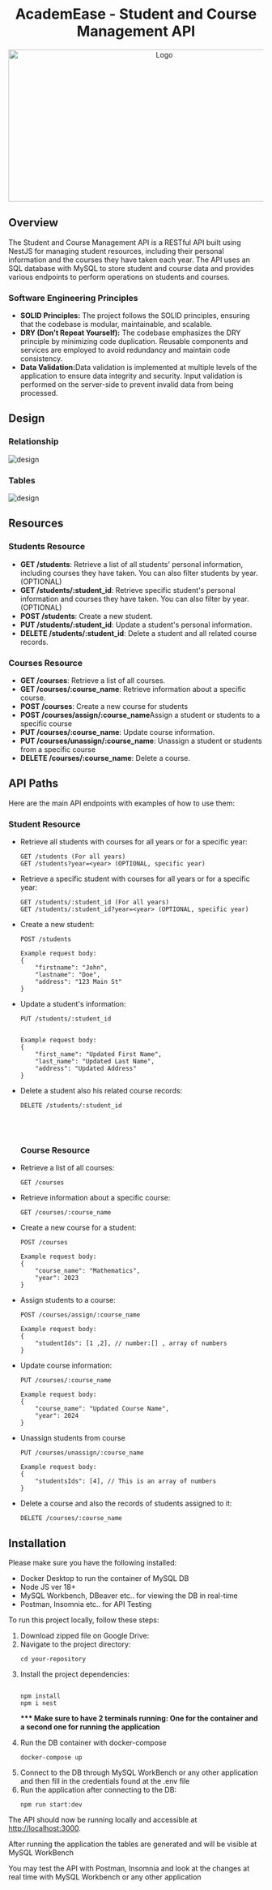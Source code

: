 <!DOCTYPE html>
<html>
<body>
<div align="center">
    <h1>AcademEase - Student and Course Management API</h1>
    <img src="https://i.imgur.com/FAa8Lop.png" alt="Logo" width="600" height="300">
</div>

<h2>Overview</h2>

<p>The Student and Course Management API is a RESTful API built using NestJS for managing student resources,
    including their personal information and the courses they have taken each year. The API uses an SQL database with MySQL to
    store student and course data and provides various endpoints to perform operations on students and courses.</p>

    
<h3>Software Engineering Principles</h3>

<ul>
    <li><strong>SOLID Principles:</strong> The project follows the SOLID principles, ensuring that the codebase is modular, maintainable, and scalable.</li>
    <li><strong>DRY (Don't Repeat Yourself):</strong> The codebase emphasizes the DRY principle by minimizing code duplication. Reusable components and services are employed to avoid redundancy and maintain code consistency.</li>
    <li><strong>Data Validation:</strong>Data validation is implemented at multiple levels of the application to ensure data integrity and security. Input validation is performed on the server-side to prevent invalid data from being processed.</li>
</ul>
<h2>Design</h2>
<h3>Relationship</h3>
    <img src="https://i.imgur.com/ZXxez8S.png" alt="design" ></img>
    <h3>Tables</h3>
    <img src="https://i.imgur.com/eNoe03l.png" alt="design"></img>
<h2>Resources</h2>
<h3>Students Resource</h3>

<ul>
    <li><strong>GET /students</strong>: Retrieve a list of all students' personal information, including
        courses they have taken. You can also filter students by year. (OPTIONAL)</li>
    <li><strong>GET /students/:student_id</strong>: Retrieve specific student's personal information and
        courses they have taken. You can also filter by year. (OPTIONAL)</li>
    <li><strong>POST /students</strong>: Create a new student.</li>
    <li><strong>PUT /students/:student_id</strong>: Update a student's personal information.</li>
    <li><strong>DELETE /students/:student_id</strong>: Delete a student and all related course records.</li>
</ul>

<h3>Courses Resource</h3>

<ul>
    <li><strong>GET /courses</strong>: Retrieve a list of all courses.</li>
    <li><strong>GET /courses/:course_name</strong>: Retrieve information about a specific course.</li>
    <li><strong>POST /courses</strong>: Create a new course for students</li>
    <li><strong>POST /courses/assign/:course_name</strong>Assign a student or students to a specific course</li>
    <li><strong>PUT /courses/:course_name</strong>: Update course information.</li>
    <li><strong>PUT /courses/unassign/:course_name</strong>: Unassign a student or students from a specific course</li>
    <li><strong>DELETE /courses/:course_name</strong>: Delete a course.</li>
</ul>

<h2>API Paths</h2>

<p>Here are the main API endpoints with examples of how to use them:</p>

<h3>Student Resource</h3>
<ul>
<li><p>Retrieve all students with courses for all years or for a specific year:</p></li>
<pre><code>GET /students (For all years)
GET /students?year=&lt;year&gt; (OPTIONAL, specific year)</code></pre>

<li><p>Retrieve a specific student with courses for all years or for a specific year:</p></li>
<pre><code>GET /students/:student_id (For all years)
GET /students/:student_id?year=&lt;year&gt; (OPTIONAL, specific year)</code></pre>

<li><p><u></u>Create a new student:</p></li>
<pre><code>POST /students</code></pre>
<pre><code>Example request body:
{
    "firstname": "John",
    "lastname": "Doe",
    "address": "123 Main St"
}
</code></pre>

<li><p>Update a student's information:</p></li>
<pre><code>PUT /students/:student_id</code></pre>
<pre><code>
Example request body:
{
    "first_name": "Updated First Name",
    "last_name": "Updated Last Name",
    "address": "Updated Address"
}
</code></pre>

<li><p>Delete a student also his related course records:</p></li>
<pre><code>DELETE /students/:student_id</code></pre>
<br></br>
<h3>Course Resource</h3>
<li><p>Retrieve a list of all courses:</p></li>
<pre><code>GET /courses</code></pre>
 
<li><p>Retrieve information about a specific course:</p></li>
<pre><code>GET /courses/:course_name</code></pre>

<li><p>Create a new course for a student:</p></li>
<pre><code>POST /courses</code></pre>
<pre><code>Example request body:
{
    "course_name": "Mathematics",
    "year": 2023
}</code></pre>



<li><p>Assign students to a course:</p></li>
<pre><code>POST /courses/assign/:course_name</code></pre>
<pre><code>Example request body:
{
    "studentIds": [1 ,2], // number:[] , array of numbers
}</code></pre>


<li><p>Update course information:</p></li>
<pre><code>PUT /courses/:course_name</code></pre>
<pre><code>Example request body:
{
    "course_name": "Updated Course Name",
    "year": 2024
}</code></pre>

<li><p>Unassign students from course</p></li>
<pre><code>PUT /courses/unassign/:course_name</code></pre>
<pre><code>Example request body:
{
    "studentsIds": [4], // This is an array of numbers
}</code></pre>

<li><p>Delete a course and also the records of students assigned to it:</p></li>
<pre><code>DELETE /courses/:course_name</code></pre>
</ul>
<h2>Installation</h2>

<p>Please make sure you have the following installed:</p>
<ul>
    <li>Docker Desktop to run the container of MySQL DB</li>
    <li>Node JS ver 18+</li>
    <li>MySQL Workbench, DBeaver etc.. for viewing the DB in real-time</li>
    <li>Postman, Insomnia etc.. for API Testing</li>
</ul>

<p>To run this project locally, follow these steps:</p>

<ol>
    <li>Download zipped file on Google Drive:</li>
    <li>Navigate to the project directory:</li>
    <pre><code>cd your-repository</code></pre>
    <li>Install the project dependencies:</li>
    <pre><code>
npm install
npm i nest
</code></pre>
   <p><strong>*** Make sure to have 2 terminals running: One for the container and a second one for running the application</strong></p>
    <li>Run the DB container with docker-compose</li>
    <pre><code>docker-compose up</code></pre>
    <li>Connect to the DB through MySQL WorkBench or any other application and then fill in the credentials found at
        the .env file</li>
    <li>Run the application after connecting to the DB:</li>
    <pre><code>npm run start:dev</code></pre>
</ol>

<p>The API should now be running locally and accessible at <a href="http://localhost:3000">http://localhost:3000</a>.
</p>
<p>After running the application the tables are generated and will be visible at MySQL WorkBench</p>
<p>You may test the API with Postman, Insomnia and look at the changes at real time with MySQL Workbench or any other
    application</p>
</body>
</html>
